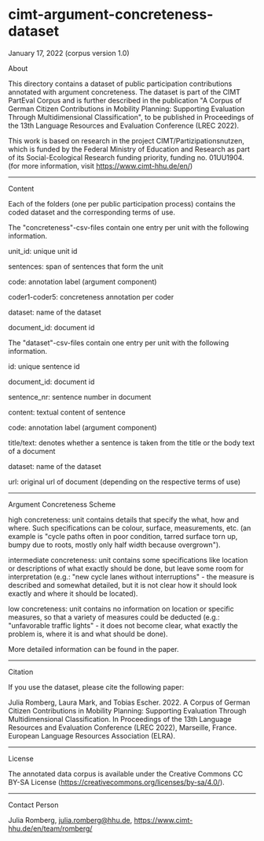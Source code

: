 # cimt-argument-concreteness-dataset

January 17, 2022 (corpus version 1.0)

About

This directory contains a dataset of public participation contributions annotated with argument concreteness. The dataset is part of the CIMT PartEval Corpus and is further described in the publication "A Corpus of German Citizen Contributions in Mobility Planning: Supporting Evaluation Through Multidimensional Classification", to be published in Proceedings of the 13th Language Resources and Evaluation Conference (LREC 2022).

This work is based on research in the project CIMT/Partizipationsnutzen, which is funded by the Federal Ministry of Education and Research as part of its Social-Ecological Research funding priority, funding no. 01UU1904. (for more information, visit https://www.cimt-hhu.de/en/)

----------

Content

Each of the folders (one per public participation process) contains the coded dataset and the corresponding terms of use.

The "concreteness"-csv-files contain one entry per unit with the following information.

unit_id: unique unit id

sentences: span of sentences that form the unit

code: annotation label (argument component)

coder1-coder5: concreteness annotation per coder

dataset: name of the dataset

document_id: document id


The "dataset"-csv-files contain one entry per unit with the following information.

id: unique sentence id

document_id: document id

sentence_nr: sentence number in document

content: textual content of sentence

code: annotation label (argument component)

title/text: denotes whether a sentence is taken from the title or the body text of a document

dataset: name of the dataset

url: original url of document (depending on the respective terms of use)

----------

Argument Concreteness Scheme

high concreteness: unit contains details that specify the what, how and where. Such specifications can be colour, surface, measurements, etc. (an example is "cycle paths often in poor condition, tarred surface torn up, bumpy due to roots, mostly only half width because overgrown").

intermediate concreteness: unit contains some specifications like location or descriptions of what exactly should be done, but leave some room for interpretation (e.g.: "new cycle lanes without interruptions" - the measure is described and somewhat detailed, but it is not clear how it should look exactly and where it should be located).

low concreteness: unit contains no information on location or specific measures, so that a variety of measures could be deducted (e.g.: "unfavorable traffic lights" - it does not become clear, what exactly the problem is, where it is and what should be done).

More detailed information can be found in the paper.

----------

Citation

If you use the dataset, please cite the following paper:

Julia Romberg, Laura Mark, and Tobias Escher. 2022. A Corpus of German Citizen Contributions in Mobility Planning: Supporting Evaluation Through Multidimensional Classification. In Proceedings of the 13th Language Resources and Evaluation Conference (LREC 2022), Marseille, France. European Language Resources Association (ELRA).

----------

License

The annotated data corpus is available under the Creative Commons CC BY-SA License (https://creativecommons.org/licenses/by-sa/4.0/).

----------

Contact Person

Julia Romberg, julia.romberg@hhu.de, https://www.cimt-hhu.de/en/team/romberg/
